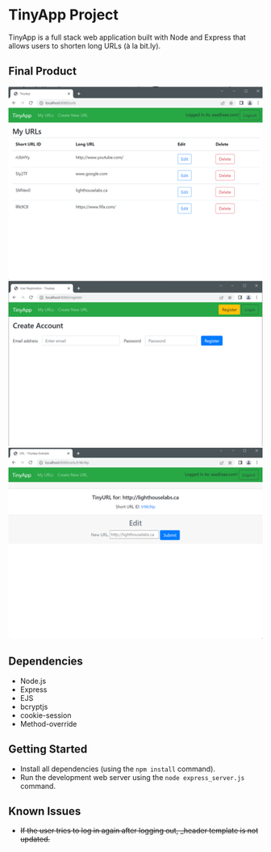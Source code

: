 # TinyApp Project

TinyApp is a full stack web application built with Node and Express that allows users to shorten long URLs (à la bit.ly).

## Final Product

!["Screenshot of URLs page"](https://raw.githubusercontent.com/wayandandae/tinyapp/0353efea6cbc2a6fbb88416282fed53e1e5a4447/docs/urls-page.png)
!["Screenshot of register page"](https://raw.githubusercontent.com/wayandandae/tinyapp/0353efea6cbc2a6fbb88416282fed53e1e5a4447/docs/register-page.png)
!["Screenshot of edit page"](https://raw.githubusercontent.com/wayandandae/tinyapp/0353efea6cbc2a6fbb88416282fed53e1e5a4447/docs/edit-page.png)

## Dependencies

- Node.js
- Express
- EJS
- bcryptjs
- cookie-session
- Method-override

## Getting Started

- Install all dependencies (using the `npm install` command).
- Run the development web server using the `node express_server.js` command.

## Known Issues

- ~~If the user tries to log in again after logging out, _header template is not updated.~~
